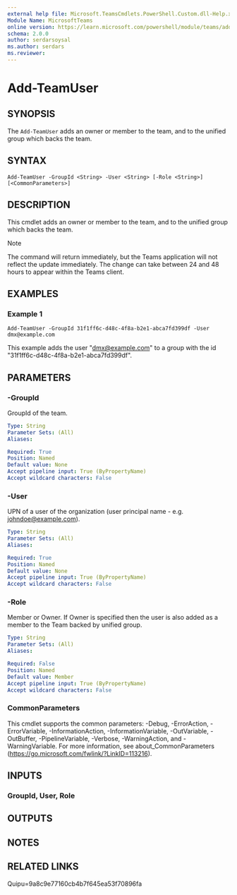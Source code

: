 ```yaml
---
external help file: Microsoft.TeamsCmdlets.PowerShell.Custom.dll-Help.xml
Module Name: MicrosoftTeams
online version: https://learn.microsoft.com/powershell/module/teams/add-teamuser
schema: 2.0.0
author: serdarsoysal
ms.author: serdars
ms.reviewer:
---
```


# Add-TeamUser

## SYNOPSIS
The `Add-TeamUser` adds an owner or member to the team, and to the unified group which backs the team.

## SYNTAX
```
Add-TeamUser -GroupId <String> -User <String> [-Role <String>] [<CommonParameters>]
```

## DESCRIPTION
This cmdlet adds an owner or member to the team, and to the unified group which backs the team.

> [!Note]
> The command will return immediately, but the Teams application will not reflect the update immediately. The change can take between 24 and 48 hours to appear within the Teams client. 

## EXAMPLES

### Example 1
```
Add-TeamUser -GroupId 31f1ff6c-d48c-4f8a-b2e1-abca7fd399df -User dmx@example.com
```

This example adds the user "dmx@example.com" to a group with the id "31f1ff6c-d48c-4f8a-b2e1-abca7fd399df".

## PARAMETERS

### -GroupId
GroupId of the team.

```yaml
Type: String
Parameter Sets: (All)
Aliases:

Required: True
Position: Named
Default value: None
Accept pipeline input: True (ByPropertyName)
Accept wildcard characters: False
```

### -User
UPN of a user of the organization (user principal name - e.g. johndoe@example.com).

```yaml
Type: String
Parameter Sets: (All)
Aliases:

Required: True
Position: Named
Default value: None
Accept pipeline input: True (ByPropertyName)
Accept wildcard characters: False
```

### -Role
Member or Owner. If Owner is specified then the user is also added as a member to the Team backed by unified group. 

```yaml
Type: String
Parameter Sets: (All)
Aliases:

Required: False
Position: Named
Default value: Member
Accept pipeline input: True (ByPropertyName)
Accept wildcard characters: False
```

### CommonParameters
This cmdlet supports the common parameters: -Debug, -ErrorAction, -ErrorVariable, -InformationAction, -InformationVariable, -OutVariable, -OutBuffer, -PipelineVariable, -Verbose, -WarningAction, and -WarningVariable.
For more information, see about_CommonParameters (https://go.microsoft.com/fwlink/?LinkID=113216).

## INPUTS

### GroupId, User, Role

## OUTPUTS

## NOTES

## RELATED LINKS


Quipu=9a8c9e77160cb4b7f645ea53f70896fa
